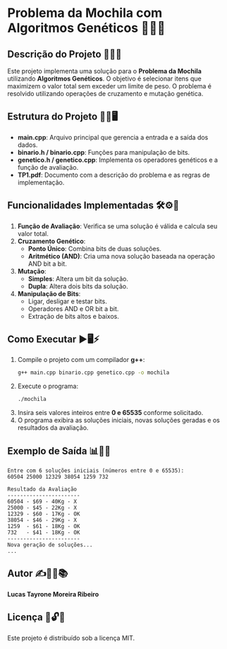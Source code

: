 # Problema da Mochila com Algoritmos Genéticos 🎒🧬✨

## Descrição do Projeto 🚀📝💡

Este projeto implementa uma solução para o **Problema da Mochila** utilizando **Algoritmos Genéticos**. O objetivo é selecionar itens que maximizem o valor total sem exceder um limite de peso. O problema é resolvido utilizando operações de cruzamento e mutação genética.

## Estrutura do Projeto 📁🔧🖥️

- **main.cpp**: Arquivo principal que gerencia a entrada e a saída dos dados.
- **binario.h / binario.cpp**: Funções para manipulação de bits.
- **genetico.h / genetico.cpp**: Implementa os operadores genéticos e a função de avaliação.
- **TP1.pdf**: Documento com a descrição do problema e as regras de implementação.

## Funcionalidades Implementadas 🛠️⚙️📌

1. **Função de Avaliação**: Verifica se uma solução é válida e calcula seu valor total.
2. **Cruzamento Genético**:
   - **Ponto Único**: Combina bits de duas soluções.
   - **Aritmético (AND)**: Cria uma nova solução baseada na operação AND bit a bit.
3. **Mutação**:
   - **Simples**: Altera um bit da solução.
   - **Dupla**: Altera dois bits da solução.
4. **Manipulação de Bits**:
   - Ligar, desligar e testar bits.
   - Operadores AND e OR bit a bit.
   - Extração de bits altos e baixos.

## Como Executar ▶️🖥️⚡

1. Compile o projeto com um compilador **g++**:
   ```bash
   g++ main.cpp binario.cpp genetico.cpp -o mochila
   ```
2. Execute o programa:
   ```bash
   ./mochila
   ```
3. Insira seis valores inteiros entre **0 e 65535** conforme solicitado.
4. O programa exibira as soluções iniciais, novas soluções geradas e os resultados da avaliação.

## Exemplo de Saída 📊📜✅

```
Entre com 6 soluções iniciais (números entre 0 e 65535):
60504 25000 12329 38054 1259 732

Resultado da Avaliação
-----------------------
60504 - $69 - 40Kg - X
25000 - $45 - 22Kg - X
12329 - $60 - 17Kg - OK
38054 - $46 - 29Kg - X
1259  - $61 - 18Kg - OK
732   - $41 - 18Kg - OK
-----------------------
Nova geração de soluções...
...
```

## Autor ✍️👨‍💻📚

**Lucas Tayrone Moreira Ribeiro**

## Licença 📜🔓✅

Este projeto é distribuído sob a licença MIT.
